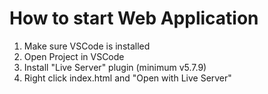 # How to start Web Application
1. Make sure VSCode is installed
2. Open Project in VSCode
3. Install "Live Server" plugin (minimum v5.7.9)
4. Right click index.html and "Open with Live Server"